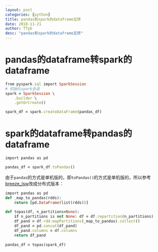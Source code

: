 ```yaml
---
layout: post
categories: [python]
title: pandas和spark的dataframe互转
date: 2018-11-21
author: TTyb
desc: "pandas和spark的dataframe互转"
---
```


# pandas的dataframe转spark的dataframe

~~~ruby
from pyspark.sql import SparkSession
# 初始化spark会话
spark = SparkSession \
    .builder \
    .getOrCreate()

spark_df = spark.createDataFrame(pandas_df)
~~~

# spark的dataframe转pandas的dataframe

~~~ruby
import pandas as pd

pandas_df = spark_df.toPandas()
~~~

由于`pandas`的方式是单机版的，即`toPandas()`的方式是单机版的，所以参考[breeze_lsw](https://www.jianshu.com/p/16e3c0ad7bc7)改成分布式版本：

~~~ruby
import pandas as pd
def _map_to_pandas(rdds):
    return [pd.DataFrame(list(rdds))]
    
def topas(df, n_partitions=None):
    if n_partitions is not None: df = df.repartition(n_partitions)
    df_pand = df.rdd.mapPartitions(_map_to_pandas).collect()
    df_pand = pd.concat(df_pand)
    df_pand.columns = df.columns
    return df_pand
	
pandas_df = topas(spark_df)
~~~
